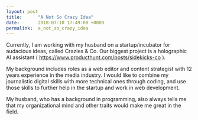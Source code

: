 ```yaml
---
layout: post
title:      "A Not So Crazy Idea"
date:       2018-07-10 17:49:00 +0000
permalink:  a_not_so_crazy_idea
---
```


Currently, I am working with my husband on a startup/incubator for audacious ideas, called Crazies & Co. Our biggest project is a holographic AI assistant ( https://www.producthunt.com/posts/sidekicks-co ).


My background includes roles as a web editor and content strategist with 12 years experience in the media industry. I would like to combine my journalistic digital skills with more technical ones through coding, and use those skills to further help in the startup and work in web development. 

My husband, who has a background in programming, also always tells me that my organizational mind and other traits would make me great in the field.
